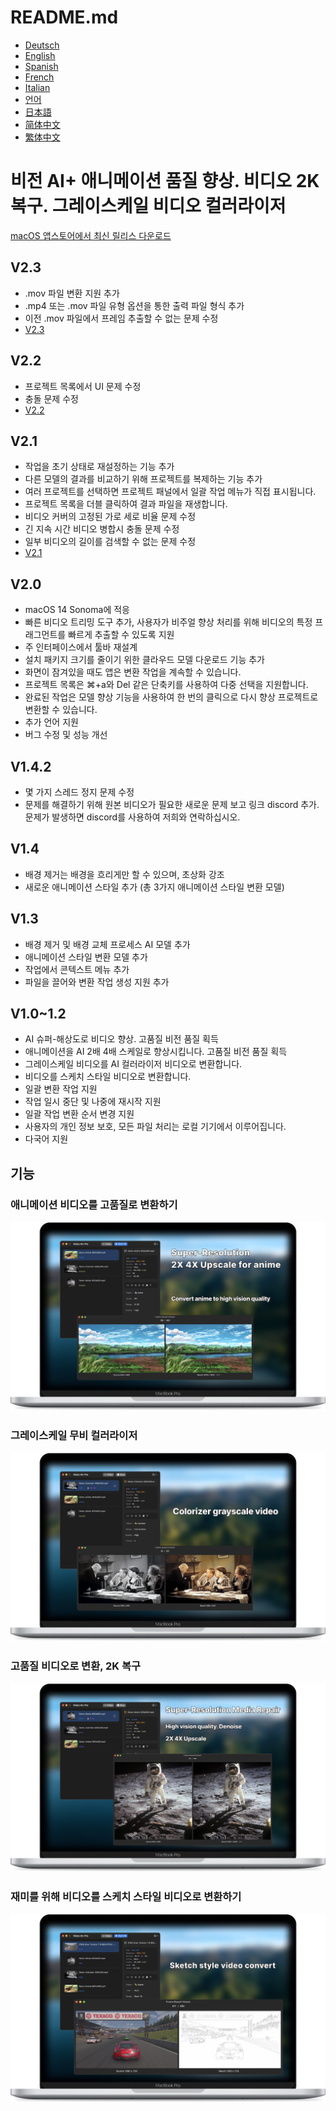 # README.md
- [Deutsch](README.de.md)
- [English](README.md)
- [Spanish](README.es.md)
- [French](README.fr.md)
- [Italian](README.it.md)
- [언어](README.ko.md)
- [日本語](README.ja.md)
- [简体中文](README.zh_cn.md)
- [繁体中文](README.zh_tw.md)

# 비전 AI+ 애니메이션 품질 향상. 비디오 2K 복구. 그레이스케일 비디오 컬러라이저

[macOS 앱스토어에서 최신 릴리스 다운로드](https://apps.apple.com/us/app/id6445976076)

V2.3
---
- .mov 파일 변환 지원 추가
- .mp4 또는 .mov 파일 유형 옵션을 통한 출력 파일 형식 추가
- 이전 .mov 파일에서 프레임 추출할 수 없는 문제 수정
- [V2.3](https://download.marksdo.com/apps/VisionAI/V2.3/VisionAI.dmg)

V2.2
---
- 프로젝트 목록에서 UI 문제 수정
- 충돌 문제 수정
- [V2.2](https://download.marksdo.com/apps/VisionAI/V2.2/VisionAI.dmg)

V2.1
---
- 작업을 초기 상태로 재설정하는 기능 추가
- 다른 모델의 결과를 비교하기 위해 프로젝트를 복제하는 기능 추가
- 여러 프로젝트를 선택하면 프로젝트 패널에서 일괄 작업 메뉴가 직접 표시됩니다.
- 프로젝트 목록을 더블 클릭하여 결과 파일을 재생합니다.
- 비디오 커버의 고정된 가로 세로 비율 문제 수정
- 긴 지속 시간 비디오 병합시 충돌 문제 수정
- 일부 비디오의 길이를 검색할 수 없는 문제 수정
- [V2.1](https://download.marksdo.com/apps/VisionAI/V2.1/VisionAI.zip)

V2.0
---
- macOS 14 Sonoma에 적응
- 빠른 비디오 트리밍 도구 추가, 사용자가 비주얼 향상 처리를 위해 비디오의 특정 프래그먼트를 빠르게 추출할 수 있도록 지원
- 주 인터페이스에서 툴바 재설계
- 설치 패키지 크기를 줄이기 위한 클라우드 모델 다운로드 기능 추가
- 화면이 잠겨있을 때도 앱은 변환 작업을 계속할 수 있습니다.
- 프로젝트 목록은 ⌘+a와 Del 같은 단축키를 사용하여 다중 선택을 지원합니다.
- 완료된 작업은 모델 향상 기능을 사용하여 한 번의 클릭으로 다시 향상 프로젝트로 변환할 수 있습니다.
- 추가 언어 지원
- 버그 수정 및 성능 개선

V1.4.2
---
- 몇 가지 스레드 정지 문제 수정
- 문제를 해결하기 위해 원본 비디오가 필요한 새로운 문제 보고 링크 discord 추가. 문제가 발생하면 discord를 사용하여 저희와 연락하십시오.

V1.4
---
- 배경 제거는 배경을 흐리게만 할 수 있으며, 초상화 강조
- 새로운 애니메이션 스타일 추가 (총 3가지 애니메이션 스타일 변환 모델)

V1.3
---
- 배경 제거 및 배경 교체 프로세스 AI 모델 추가
- 애니메이션 스타일 변환 모델 추가
- 작업에서 콘텍스트 메뉴 추가
- 파일을 끌어와 변환 작업 생성 지원 추가

V1.0~1.2
---
- AI 슈퍼-해상도로 비디오 향상. 고품질 비전 품질 획득
- 애니메이션을 AI 2배 4배 스케일로 향상시킵니다. 고품질 비전 품질 획득
- 그레이스케일 비디오를 AI 컬러라이저 비디오로 변환합니다.
- 비디오를 스케치 스타일 비디오로 변환합니다.
- 일괄 변환 작업 지원
- 작업 일시 중단 및 나중에 재시작 지원
- 일괄 작업 변환 순서 변경 지원
- 사용자의 개인 정보 보호, 모든 파일 처리는 로컬 기기에서 이루어집니다.
- 다국어 지원

## 기능

### 애니메이션 비디오를 고품질로 변환하기
![애니메이션 고품질 변환](images/Web-Preview-1.png)

### 그레이스케일 무비 컬러라이저
![그레이스케일 무비 컬러라이저](images/Web-Preview-2.png)

### 고품질 비디오로 변환, 2K 복구
![고품질 비디오로 변환](images/Web-Preview-3.png)

### 재미를 위해 비디오를 스케치 스타일 비디오로 변환하기
![재미를 위해 비디오를 스케치 스타일로 변환](images/Web-Preview-4.png)
